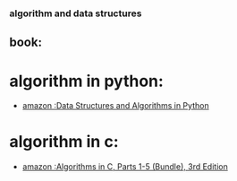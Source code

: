 ### algorithm and data structures

## book:

# algorithm in python:

* [amazon :Data Structures and Algorithms in Python](https://www.amazon.com/Structures-Algorithms-Python-Michael-Goodrich/dp/1118290275/)

# algorithm in c:

* [amazon :Algorithms in C, Parts 1-5 (Bundle), 3rd Edition](https://www.amazon.com/Algorithms-Parts-1-5-Bundle-Fundamentals/dp/0201756080)